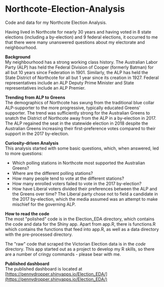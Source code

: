 # Northcote-Election-Analysis
Code and data for my Northcote Election Analysis.  

Having lived in Northcote for nearly 30 years and having voted in 8 state elections (including a by-election) and 9 federal elections, it occurred to me that there were many unanswered questions about my electorate and neighbourhood.  

**Background**  
My neighbourhood has a strong working class history. The Australian Labor Party (ALP) has held the Federal Division of Cooper (formerly Batman) for all but 10 years since Federation in 1901. Similarly, the ALP has held the State District of Northcote for all but 1 year since its creation in 1927. Federal representatives include an ALP Deputy Prime Minister and State representatives include an ALP Premier.
  
**Trending from ALP to Greens**  
The demographics of Northcote has swung from the traditional blue collar ALP-supporter to the more progressive, typically educated Greens' supporter. The trend was sufficiently strong for the Australian Greens to snatch the District of Northcote away from the ALP in a by-election in 2017. The ALP regained the seat in the statewide election in 2018 despite the Australian Greens increasing their first-preference votes compared to their support in the 2017 by-election.
  
**Curiosity-driven Analysis**  
This analysis started with some basic questions, which, when answered, led to more questions:  
  
* Which polling stations in Northcote most supported the Australian Greens?
* Where are the different polling stations?
* How many people tend to vote at the different stations?
* How many enrolled voters failed to vote in the 2017 by-election?
* How have Liberal voters divided their preferences between the ALP and the Greens over time? The Liberal party chose not to field a candidate in the 2017 by-election, which the media assumed was an attempt to make mischief for the governing ALP.

**How to read the code**  
The most "polished" code is in the Election_EDA directory, which contains the code and data for the Shiny app. Apart from app.R, there is functions.R which contains the functions that feed into app.R, as well as a data directory with the pre-processed directory.

The "raw" code that scraped the Victorian Election data is in the *code* directory.  This app started out as a project to develop my R skills, so there are a number of cringy commands - please bear with me.

**Published dashboard**  
The published dashboard is located at [https://pennydropper.shinyapps.io/Election_EDA/](https://pennydropper.shinyapps.io/Election_EDA/)